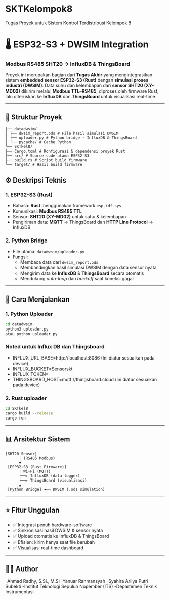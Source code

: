 # SKTKelompok8
Tugas Proyek untuk Sistem Kontrol Terdistribusi  Kelompok 8

# 🌡️ ESP32-S3 + DWSIM Integration  
### Modbus RS485 SHT20 → InfluxDB & ThingsBoard

Proyek ini merupakan bagian dari **Tugas Akhir** yang mengintegrasikan sistem **embedded sensor ESP32-S3 (Rust)** dengan **simulasi proses industri (DWSIM)**. Data suhu dan kelembapan dari **sensor SHT20 (XY-MD02)** dikirim melalui **Modbus TTL–RS485**, diproses oleh firmware Rust, lalu diteruskan ke **InfluxDB** dan **ThingsBoard** untuk visualisasi real-time.

---
## 🧩 Struktur Proyek
```text
├── datadwsim/
│ ├── dwsim_report.ods # File hasil simulasi DWSIM
│ ├── uploader.py # Python bridge → InfluxDB & ThingsBoard
│ └── pycache/ # Cache Python
└── SKTkel8/
├── Cargo.toml # Konfigurasi & dependensi proyek Rust
├── src/ # Source code utama ESP32-S3
├── build.rs # Script build firmware
└── target/ # Hasil build firmware
```

## ⚙️ Deskripsi Teknis
### **1. ESP32-S3 (Rust)**
- Bahasa: **Rust** menggunakan framework `esp-idf-sys`  
- Komunikasi: **Modbus RS485 TTL**  
- Sensor: **SHT20 (XY-MD02)** untuk suhu & kelembapan  
- Pengiriman data: **MQTT** → ThingsBoard dan **HTTP Line Protocol** → InfluxDB  

### **2. Python Bridge**
- File utama: `datadwsim/uploader.py`  
- Fungsi:
  - Membaca data dari `dwsim_report.ods`  
  - Membandingkan hasil simulasi DWSIM dengan data sensor nyata  
  - Mengirim data ke **InfluxDB** & **ThingsBoard** secara otomatis  
  - Mendukung *auto-loop* dan *backoff* saat koneksi gagal  
---
## 🚀 Cara Menjalankan
### **1. Python Uploader**
```bash
cd datadwsim
python3 uploader.py
atau python uploader.py
```
### **Noted untuk Influx DB dan Thingsboard**
- INFLUX_URL_BASE=http://localhost:8086 (Ini diatur sesuaikan pada device)
- INFLUX_BUCKET=Sensorskt
- INFLUX_TOKEN=<token>
- THINGSBOARD_HOST=mqtt://thingsboard.cloud (ini diatur sesuaikan pada device)
### **2. Rust uploader**
```bash
cd SKTkel8
cargo build --release
cargo run
```
---
## 📊 Arsitektur Sistem
```text
[SHT20 Sensor]
      │ (RS485 Modbus)
      ▼
 [ESP32-S3 (Rust Firmware)]
      │ Wi-Fi (MQTT)
      ├──► InfluxDB (data logger)
      └──► ThingsBoard (visualisasi)
      ▲
 [Python Bridge] ◄── DWSIM (.ods simulation)
```
---
## ⭐ Fitur Unggulan
- ✅ Integrasi penuh hardware–software  
- ✅ Sinkronisasi hasil DWSIM & sensor nyata  
- ✅ Upload otomatis ke InfluxDB & ThingsBoard  
- ✅ Efisien: kirim hanya saat file berubah  
- ✅ Visualisasi real-time dashboard  
---

## 👩‍💻 Author
-Ahmad Radhy, S.Si., M.Si
-Yanuar Rahmansyah
-Syahira Arliya Putri Subekti
-Institut Teknologi Sepuluh Nopember (ITS)
-Departemen Teknik Instrumentasi





